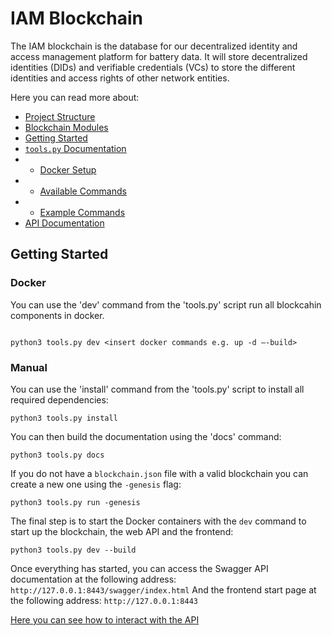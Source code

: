 # IAM Blockchain

The IAM blockchain is the database for our decentralized identity and access management platform for battery data. It
will store decentralized identities (DIDs) and verifiable credentials (VCs) to store the different identities and access
rights of other network entities.

Here you can read more about:

- [Project Structure](docs/modules.md#project-structure)
- [Blockchain Modules](docs/modules.md#modules)
- [Getting Started](#getting-started)
- [`tools.py` Documentation](docs/tools.md)
-
    - [Docker Setup](docs/tools.md#docker-setup)
-
    - [Available Commands](docs/tools.md#available-commands)
-
    - [Example Commands](docs/tools.md#example-commands)
- [API Documentation](docs/api.md)

## Getting Started

### Docker

You can use the 'dev' command from the 'tools.py' script run all blockcahin components in docker.
```shell

python3 tools.py dev <insert docker commands e.g. up -d —-build>
```

### Manual

You can use the 'install' command from the 'tools.py' script to install all required dependencies:

```shell
python3 tools.py install
```

You can then build the documentation using the 'docs' command:

```shell
python3 tools.py docs
```

If you do not have a `blockchain.json` file with a valid blockchain you can create a new one using the `-genesis` flag:

```shell
python3 tools.py run -genesis
```

The final step is to start the Docker containers with the `dev` command to start up the blockchain, the web API and the
frontend:

```shell
python3 tools.py dev --build
```

Once everything has started, you can access the Swagger API documentation at the following address:
`http://127.0.0.1:8443/swagger/index.html`
And the frontend start page at the following address:
`http://127.0.0.1:8443`

[Here you can see how to interact with the API](docs/api.md#api-interaction)


